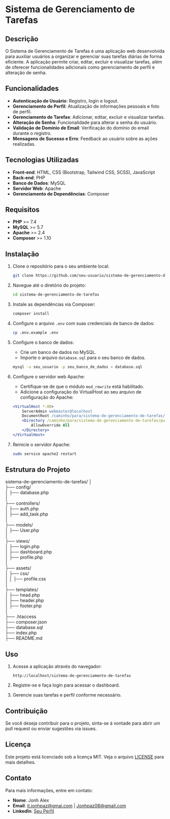 # Sistema de Gerenciamento de Tarefas

## Descrição
O Sistema de Gerenciamento de Tarefas é uma aplicação web desenvolvida para auxiliar usuários a organizar e gerenciar suas tarefas diárias de forma eficiente. A aplicação permite criar, editar, excluir e visualizar tarefas, além de oferecer funcionalidades adicionais como gerenciamento de perfil e alteração de senha.

## Funcionalidades
- **Autenticação de Usuário**: Registro, login e logout.
- **Gerenciamento de Perfil**: Atualização de informações pessoais e foto de perfil.
- **Gerenciamento de Tarefas**: Adicionar, editar, excluir e visualizar tarefas.
- **Alteração de Senha**: Funcionalidade para alterar a senha do usuário.
- **Validação de Domínio de Email**: Verificação do domínio do email durante o registro.
- **Mensagens de Sucesso e Erro**: Feedback ao usuário sobre as ações realizadas.

## Tecnologias Utilizadas
- **Front-end**: HTML, CSS (Bootstrap, Tailwind CSS, SCSS), JavaScript
- **Back-end**: PHP
- **Banco de Dados**: MySQL
- **Servidor Web**: Apache
- **Gerenciamento de Dependências**: Composer

## Requisitos
- **PHP** >= 7.4
- **MySQL** >= 5.7
- **Apache** >= 2.4
- **Composer** >= 1.10

## Instalação
1. Clone o repositório para o seu ambiente local:
    ```bash
    git clone https://github.com/seu-usuario/sistema-de-gerenciamento-de-tarefas.git
    ```

2. Navegue até o diretório do projeto:
    ```bash
    cd sistema-de-gerenciamento-de-tarefas
    ```

3. Instale as dependências via Composer:
    ```bash
    composer install
    ```

4. Configure o arquivo `.env` com suas credenciais de banco de dados:
    ```bash
    cp .env.example .env
    ```

5. Configure o banco de dados:
    - Crie um banco de dados no MySQL.
    - Importe o arquivo `database.sql` para o seu banco de dados.
    ```bash
    mysql -u seu_usuario -p seu_banco_de_dados < database.sql
    ```

6. Configure o servidor web Apache:
    - Certifique-se de que o módulo `mod_rewrite` está habilitado.
    - Adicione a configuração do VirtualHost ao seu arquivo de configuração do Apache:
    ```apache
    <VirtualHost *:80>
        ServerAdmin webmaster@localhost
        DocumentRoot /caminho/para/sistema-de-gerenciamento-de-tarefas/public
        <Directory /caminho/para/sistema-de-gerenciamento-de-tarefas/public>
            AllowOverride All
        </Directory>
    </VirtualHost>
    ```

7. Reinicie o servidor Apache:
    ```bash
    sudo service apache2 restart
    ```

## Estrutura do Projeto
sistema-de-gerenciamento-de-tarefas/
│<br>
├── config/<br>
│ ├── database.php<br>
│<br>
├── controllers/<br>
│ ├── auth.php<br>
│ ├── add_task.php<br>
│<br>
├── models/<br>
│ ├── User.php<br>
│<br>
├── views/<br>
│ ├── login.php<br>
│ ├── dashboard.php<br>
│ ├── profile.php<br>
│<br>
├── assets/<br>
│ ├── css/<br>
│ │ ├── profile.css<br>
│<br>
├── templates/<br>
│ ├── head.php<br>
│ ├── header.php<br>
│ ├── footer.php<br>
│<br>
├── .htaccess<br>
├── composer.json<br>
├── database.sql<br>
├── index.php<br>
├── README.md<br>

## Uso
1. Acesse a aplicação através do navegador:
    ```
    http://localhost/sistema-de-gerenciamento-de-tarefas
    ```

2. Registre-se e faça login para acessar o dashboard.

3. Gerencie suas tarefas e perfil conforme necessário.

## Contribuição
Se você deseja contribuir para o projeto, sinta-se à vontade para abrir um pull request ou enviar sugestões via issues.

## Licença
Este projeto está licenciado sob a licença MIT. Veja o arquivo [LICENSE](LICENSE) para mais detalhes.

## Contato
Para mais informações, entre em contato:
- **Nome**: Jonh Alex
- **Email**: it.jonhpaz@gmai.com | Jonhpaz08@gmail.com
- **LinkedIn**: [Seu Perfil](https://www.linkedin.com/in/jonhvmp)
